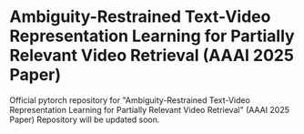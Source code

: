 # Ambiguity-Restrained Text-Video Representation Learning for Partially Relevant Video Retrieval (AAAI 2025 Paper)

Official pytorch repository for "Ambiguity-Restrained Text-Video Representation Learning for Partially Relevant Video Retrieval" (AAAI 2025 Paper)
Repository will be updated soon.

